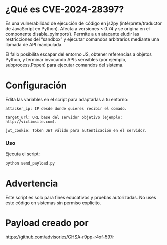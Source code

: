 # ¿Qué es CVE-2024-28397?

Es una vulnerabilidad de ejecución de código en js2py (intérprete/traductor de JavaScript en Python). Afecta a versiones ≤ 0.74 y se origina en el componente disable_pyimport(). Permite a un atacante eludir las restricciones del “sandbox” y ejecutar comandos arbitrarios mediante una llamada de API manipulada. 

El fallo posibilita escapar del entorno JS, obtener referencias a objetos Python, y terminar invocando APIs sensibles (por ejemplo, subprocess.Popen) para ejecutar comandos del sistema.


# Configuración

Edita las variables en el script para adaptarlas a tu entorno:


    attacker_ip: IP desde donde quieres recibir el comado.

    target_url: URL base del servidor objetivo (ejemplo: http://victimsite.com).

    jwt_cookie: Token JWT válido para autenticación en el servidor.


### Uso

Ejecuta el script:

```bash
python send_payload.py
```


# Advertencia

Este script es solo para fines educativos y pruebas autorizadas. No uses este código en sistemas sin permiso explícito.

# Payload creado por 

https://github.com/advisories/GHSA-r9pp-r4xf-597r
